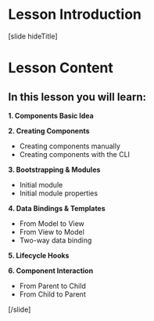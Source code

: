 # Lesson Introduction

[slide hideTitle]

# Lesson Content

## In this lesson you will learn:

**1. Components Basic Idea**

**2. Creating Components**
- Creating components manually
- Creating components with the CLI

**3. Bootstrapping & Modules**
- Initial module
- Initial module properties

**4. Data Bindings & Templates**
- From Model to View
- From View to Model
- Two-way data binding

**5. Lifecycle Hooks**

**6. Component Interaction**
- From Parent to Child
- From Child to Parent

[/slide]